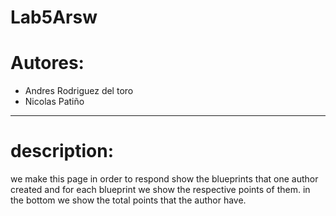 # Lab5Arsw

# Autores:
* Andres Rodriguez del toro
* Nicolas Patiño
---
# description:

we make this page in order to respond show the blueprints that one author created and for each blueprint we show the respective points of them.
in the bottom we show the total points that the author have. 


